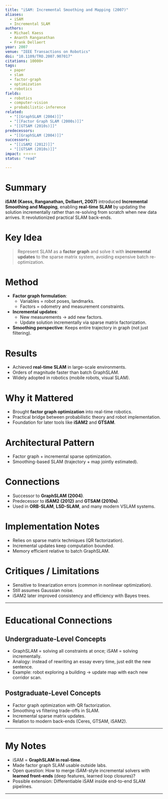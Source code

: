 ```yaml
---
title: "iSAM: Incremental Smoothing and Mapping (2007)"
aliases:
  - iSAM
  - Incremental SLAM
authors:
  - Michael Kaess
  - Ananth Ranganathan
  - Frank Dellaert
year: 2007
venue: "IEEE Transactions on Robotics"
doi: "10.1109/TRO.2007.907017"
citations: 10000+
tags:
  - paper
  - slam
  - factor-graph
  - optimization
  - robotics
fields:
  - robotics
  - computer-vision
  - probabilistic-inference
related:
  - "[[GraphSLAM (2004)]]"
  - "[[Factor Graph SLAM (2000s)]]"
  - "[[GTSAM (2010s)]]"
predecessors:
  - "[[GraphSLAM (2004)]]"
successors:
  - "[[iSAM2 (2012)]]"
  - "[[GTSAM (2010s)]]"
impact: ⭐⭐⭐⭐⭐
status: "read"

---
```


# Summary
**iSAM (Kaess, Ranganathan, Dellaert, 2007)** introduced **Incremental Smoothing and Mapping**, enabling **real-time SLAM** by updating the solution incrementally rather than re-solving from scratch when new data arrives. It revolutionized practical SLAM back-ends.

# Key Idea
> Represent SLAM as a **factor graph** and solve it with **incremental updates** to the sparse matrix system, avoiding expensive batch re-optimization.

# Method
- **Factor graph formulation**:  
  - Variables = robot poses, landmarks.  
  - Factors = odometry and measurement constraints.  
- **Incremental updates**:  
  - New measurements → add new factors.  
  - Update solution incrementally via sparse matrix factorization.  
- **Smoothing perspective**: Keeps entire trajectory in graph (not just filtering).  

# Results
- Achieved **real-time SLAM** in large-scale environments.  
- Orders of magnitude faster than batch GraphSLAM.  
- Widely adopted in robotics (mobile robots, visual SLAM).  

# Why it Mattered
- Brought **factor graph optimization** into real-time robotics.  
- Practical bridge between probabilistic theory and robot implementation.  
- Foundation for later tools like **iSAM2** and **GTSAM**.  

# Architectural Pattern
- Factor graph + incremental sparse optimization.  
- Smoothing-based SLAM (trajectory + map jointly estimated).  

# Connections
- Successor to **GraphSLAM (2004)**.  
- Predecessor to **iSAM2 (2012)** and **GTSAM (2010s)**.  
- Used in **ORB-SLAM**, **LSD-SLAM**, and many modern VSLAM systems.  

# Implementation Notes
- Relies on sparse matrix techniques (QR factorization).  
- Incremental updates keep computation bounded.  
- Memory efficient relative to batch GraphSLAM.  

# Critiques / Limitations
- Sensitive to linearization errors (common in nonlinear optimization).  
- Still assumes Gaussian noise.  
- iSAM2 later improved consistency and efficiency with Bayes trees.  

---

# Educational Connections

## Undergraduate-Level Concepts
- GraphSLAM = solving all constraints at once; iSAM = solving incrementally.  
- Analogy: instead of rewriting an essay every time, just edit the new sentence.  
- Example: robot exploring a building → update map with each new corridor scan.  

## Postgraduate-Level Concepts
- Factor graph optimization with QR factorization.  
- Smoothing vs filtering trade-offs in SLAM.  
- Incremental sparse matrix updates.  
- Relation to modern back-ends (Ceres, GTSAM, iSAM2).  

---

# My Notes
- iSAM = **GraphSLAM in real-time**.  
- Made factor graph SLAM usable outside labs.  
- Open question: How to merge iSAM-style incremental solvers with **learned front-ends** (deep features, learned loop closures)?  
- Possible extension: Differentiable iSAM inside end-to-end SLAM pipelines.  

---

